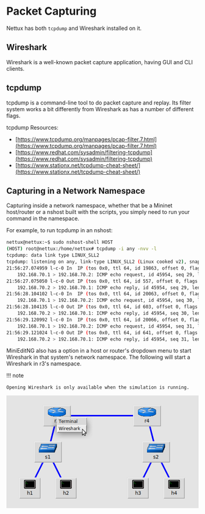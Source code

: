 # Packet Capturing

Nettux has both `tcpdump` and Wireshark installed on it. 

## Wireshark

Wireshark is a well-known packet capture application, having GUI and CLI clients.

## tcpdump

tcpdump is a command-line tool to do packet capture and replay. Its filter system works a bit differently from Wireshark as has a number of different flags.

tcpdump Resources:

- [https://www.tcpdump.org/manpages/pcap-filter.7.html](https://www.tcpdump.org/manpages/pcap-filter.7.html)
- [https://www.redhat.com/sysadmin/filtering-tcpdump](https://www.redhat.com/sysadmin/filtering-tcpdump)
- [https://www.stationx.net/tcpdump-cheat-sheet/](https://www.stationx.net/tcpdump-cheat-sheet/)


## Capturing in a Network Namespace

Capturing inside a network namespace, whether that be a Mininet host/router or a nshost built with the scripts, you simply need to run your command in the namespace.

For example, to run tcpdump in an nshost:

``` bash
nettux@nettux:~$ sudo nshost-shell HOST
(HOST) root@nettux:/home/nettux# tcpdump -i any -nvv -l
tcpdump: data link type LINUX_SLL2
tcpdump: listening on any, link-type LINUX_SLL2 (Linux cooked v2), snapshot length 262144 bytes
21:56:27.074959 l-c-0 In  IP (tos 0x0, ttl 64, id 19863, offset 0, flags [DF], proto ICMP (1), length 84)
    192.168.70.1 > 192.168.70.2: ICMP echo request, id 45954, seq 29, length 64
21:56:27.075050 l-c-0 Out IP (tos 0x0, ttl 64, id 557, offset 0, flags [none], proto ICMP (1), length 84)
    192.168.70.2 > 192.168.70.1: ICMP echo reply, id 45954, seq 29, length 64
21:56:28.104102 l-c-0 In  IP (tos 0x0, ttl 64, id 20063, offset 0, flags [DF], proto ICMP (1), length 84)
    192.168.70.1 > 192.168.70.2: ICMP echo request, id 45954, seq 30, length 64
21:56:28.104135 l-c-0 Out IP (tos 0x0, ttl 64, id 603, offset 0, flags [none], proto ICMP (1), length 84)
    192.168.70.2 > 192.168.70.1: ICMP echo reply, id 45954, seq 30, length 64
21:56:29.120992 l-c-0 In  IP (tos 0x0, ttl 64, id 20066, offset 0, flags [DF], proto ICMP (1), length 84)
    192.168.70.1 > 192.168.70.2: ICMP echo request, id 45954, seq 31, length 64
21:56:29.121024 l-c-0 Out IP (tos 0x0, ttl 64, id 641, offset 0, flags [none], proto ICMP (1), length 84)
    192.168.70.2 > 192.168.70.1: ICMP echo reply, id 45954, seq 31, length 64
```

MiniEditNG also has a option in a host or router's dropdown menu to start Wireshark in that system's network namespace. The following will start a Wireshark in r3's namespace.

!!! note

    Opening Wireshark is only available when the simulation is running.

![](images/wireshark-menu.png)